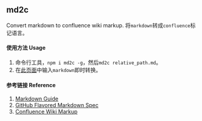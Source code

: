## md2c

Convert markdown to confluence wiki markup.
将`markdown`转成`confluence`标记语言。

#### 使用方法 Usage
1. 命令行工具，`npm i md2c -g`，然后`md2c relative_path.md`。
2. 在[此页面](https://lichangwei.github.io/md2c/index.html)中输入`markdown`即时转换。

#### 参考链接 Reference
1. [Markdown Guide](https://www.markdownguide.org/)
2. [GitHub Flavored Markdown Spec](https://github.github.com/gfm/#html-blocks)
3. [Confluence Wiki Markup](https://confluence.atlassian.com/display/CONF42/Confluence+Wiki+Markup)